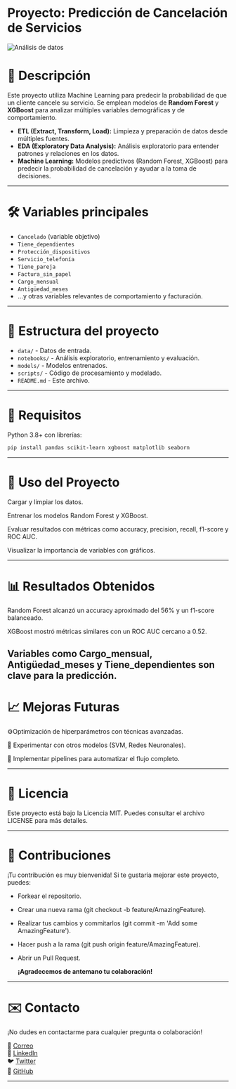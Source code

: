  #                                                    Proyecto: Predicción de Cancelación de Servicios

![Análisis de datos](https://image.lexica.art/full_webp/7b3d9d65-32a9-4468-bded-d1c2926f77da)

# 🧠 Descripción

Este proyecto utiliza Machine Learning para predecir la probabilidad de que un cliente cancele su servicio. Se emplean modelos de **Random Forest** y **XGBoost** para analizar múltiples variables demográficas y de comportamiento.

- **ETL (Extract, Transform, Load):** Limpieza y preparación de datos desde múltiples fuentes.
- **EDA (Exploratory Data Analysis):** Análisis exploratorio para entender patrones y relaciones en los datos.
- **Machine Learning:** Modelos predictivos (Random Forest, XGBoost) para predecir la probabilidad de cancelación y ayudar a la toma de decisiones.

---

# 🛠️ Variables principales

- `Cancelado` (variable objetivo)
- `Tiene_dependientes`
- `Protección_dispositivos`
- `Servicio_telefonía`
- `Tiene_pareja`
- `Factura_sin_papel`
- `Cargo_mensual`
- `Antigüedad_meses`
- ...y otras variables relevantes de comportamiento y facturación.

---

# 📂 Estructura del proyecto

- `data/` - Datos de entrada.
- `notebooks/` - Análisis exploratorio, entrenamiento y evaluación.
- `models/` - Modelos entrenados.
- `scripts/` - Código de procesamiento y modelado.
- `README.md` - Este archivo.

---

# 🔑 Requisitos

Python 3.8+ con librerías:

```bash
pip install pandas scikit-learn xgboost matplotlib seaborn
```
---

# 🚀 Uso del Proyecto
Cargar y limpiar los datos.

Entrenar los modelos Random Forest y XGBoost.

Evaluar resultados con métricas como accuracy, precision, recall, f1-score y ROC AUC.

Visualizar la importancia de variables con gráficos.

---
# 📊 Resultados Obtenidos

Random Forest alcanzó un accuracy aproximado del 56% y un f1-score balanceado.

XGBoost mostró métricas similares con un ROC AUC cercano a 0.52.

Variables como Cargo_mensual, Antigüedad_meses y Tiene_dependientes son clave para la predicción.
---
# 📈 Mejoras Futuras

⚙️Optimización de hiperparámetros con técnicas avanzadas.

🧪 Experimentar con otros modelos (SVM, Redes Neuronales).

🔄 Implementar pipelines para automatizar el flujo completo.

---
# 📄 Licencia  

  Este proyecto está bajo la Licencia MIT. Puedes consultar el archivo LICENSE para más detalles.

---

# 🤝 Contribuciones
¡Tu contribución es muy bienvenida! Si te gustaría mejorar este proyecto, puedes:

- Forkear el repositorio.
- Crear una nueva rama (git checkout -b feature/AmazingFeature).
- Realizar tus cambios y commitarlos (git commit -m 'Add some AmazingFeature').

- Hacer push a la rama (git push origin feature/AmazingFeature).
- Abrir un Pull Request.

  **¡Agradecemos de antemano tu colaboración!**
  
---

# ✉️ Contacto
¡No dudes en contactarme para cualquier pregunta o colaboración!

📧 [Correo](mailto:angeltroncoso2019@outlook.es)  
🔗 [LinkedIn](https://www.linkedin.com/in/angeltroncoso)  
🐦 [Twitter](https://twitter.com/angeltronc26452)  
💼 [GitHub](https://github.com/angeltroncoso)  

---
